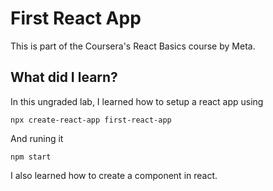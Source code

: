 # First React App
This is part of the Coursera's React Basics course by Meta.

## What did I learn?
In this ungraded lab, I learned how to setup a react app using
```
npx create-react-app first-react-app
```
And runing it
```
npm start
```
I also learned how to create a component in react.